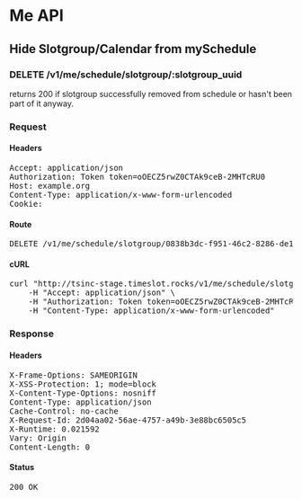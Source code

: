 # Me API

## Hide Slotgroup/Calendar from mySchedule

### DELETE /v1/me/schedule/slotgroup/:slotgroup_uuid

returns 200 if slotgroup successfully removed from schedule or hasn&#39;t been part of it anyway.
### Request

#### Headers

<pre>Accept: application/json
Authorization: Token token=oOECZ5rwZ0CTAk9ceB-2MHTcRU0
Host: example.org
Content-Type: application/x-www-form-urlencoded
Cookie: </pre>

#### Route

<pre>DELETE /v1/me/schedule/slotgroup/0838b3dc-f951-46c2-8286-de1fa6356b55</pre>

#### cURL

<pre class="request">curl &quot;http://tsinc-stage.timeslot.rocks/v1/me/schedule/slotgroup/0838b3dc-f951-46c2-8286-de1fa6356b55&quot; -d &#39;&#39; -X DELETE \
	-H &quot;Accept: application/json&quot; \
	-H &quot;Authorization: Token token=oOECZ5rwZ0CTAk9ceB-2MHTcRU0&quot; \
	-H &quot;Content-Type: application/x-www-form-urlencoded&quot;</pre>

### Response

#### Headers

<pre>X-Frame-Options: SAMEORIGIN
X-XSS-Protection: 1; mode=block
X-Content-Type-Options: nosniff
Content-Type: application/json
Cache-Control: no-cache
X-Request-Id: 2d04aa02-56ae-4757-a49b-3e88bc6505c5
X-Runtime: 0.021592
Vary: Origin
Content-Length: 0</pre>

#### Status

<pre>200 OK</pre>

